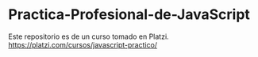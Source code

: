 # Practica-Profesional-de-JavaScript
Este repositorio es de un curso tomado en Platzi. https://platzi.com/cursos/javascript-practico/
